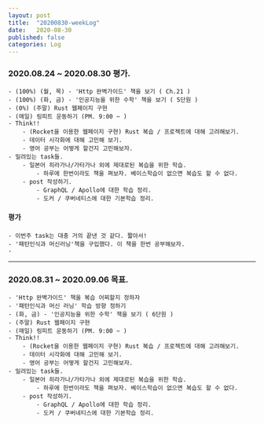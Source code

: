 ```yaml
---
layout: post
title:  "20200830-weekLog"
date:   2020-08-30
published: false
categories: Log
---
```

### 2020.08.24 ~ 2020.08.30 평가.
    - (100%) (월, 목) - 'Http 완벽가이드' 책을 보기 ( Ch.21 )  
    - (100%) (화, 금) - '인공지능을 위한 수학' 책을 보기 ( 5단원 )  
    - (0%) (주말) Rust 웹페이지 구현  
    - (매일) 링피트 운동하기 (PM. 9:00 ~ )
    - Think!!  
        - (Rocket을 이용한 웹페이지 구현) Rust 복습 / 프로젝트에 대해 고려해보기.  
        - 데이터 시각화에 대해 고민해 보기.  
        - 영어 공부는 어떻게 할건지 고민해보자.  
    - 밀려있는 task들.
        - 일본어 히라가나/가타가나 외에 제대로된 복습을 위한 학습.  
            - 하루에 한번이라도 책을 펴보자. 베이스학습이 없으면 복습도 할 수 없다.  
        - post 작성하기.  
            - GraphQL / Apollo에 대한 학습 정리.  
            - 도커 / 쿠버네티스에 대한 기본학습 정리.  


#### 평가
    - 이번주 task는 대충 거의 끝낸 것 같다. 짧아서!  
    - '패턴인식과 머신러닝'책을 구입했다. 이 책을 한번 공부해보자.  
    - 
---

### 2020.08.31 ~ 2020.09.06 목표.
    - 'Http 완벽가이드' 책을 복습 어찌할지 정하자   
    - '패턴인식과 머신 러닝' 학습 방향 정하기  
    - (화, 금) - '인공지능을 위한 수학' 책을 보기 ( 6단원 )  
    - (주말) Rust 웹페이지 구현  
    - (매일) 링피트 운동하기 (PM. 9:00 ~ )
    - Think!!  
        - (Rocket을 이용한 웹페이지 구현) Rust 복습 / 프로젝트에 대해 고려해보기.  
        - 데이터 시각화에 대해 고민해 보기.  
        - 영어 공부는 어떻게 할건지 고민해보자.  
    - 밀려있는 task들.
        - 일본어 히라가나/가타가나 외에 제대로된 복습을 위한 학습.  
            - 하루에 한번이라도 책을 펴보자. 베이스학습이 없으면 복습도 할 수 없다.  
        - post 작성하기.  
            - GraphQL / Apollo에 대한 학습 정리.  
            - 도커 / 쿠버네티스에 대한 기본학습 정리.  